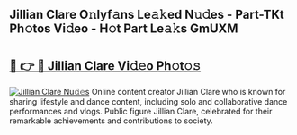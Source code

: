 ## Jillian Clare O𝚗lyf𝚊ns Le𝚊𝚔ed N𝚞𝚍es - Part-TKt Ph𝚘tos Vi𝚍eo - H𝚘t Part Le𝚊𝚔s GmUXM

# <h2><a href="http://hf7lr4g.feru.top/?c=Jillian+Clare">🔗 👉 🔴 Jillian Clare Vi𝚍𝚎o Ph𝚘t𝚘𝚜</a></h2>

[![Jillian Clare Nu𝚍𝚎s](https://i.imgur.com/0TWrTi3.gif)](http://hf7lr4g.feru.top/?c=Jillian+Clare)
Online content creator Jillian Clare who is known for sharing lifestyle and dance content, including solo and collaborative dance performances and vlogs. Public figure Jillian Clare, celebrated for their remarkable achievements and contributions to society. 
